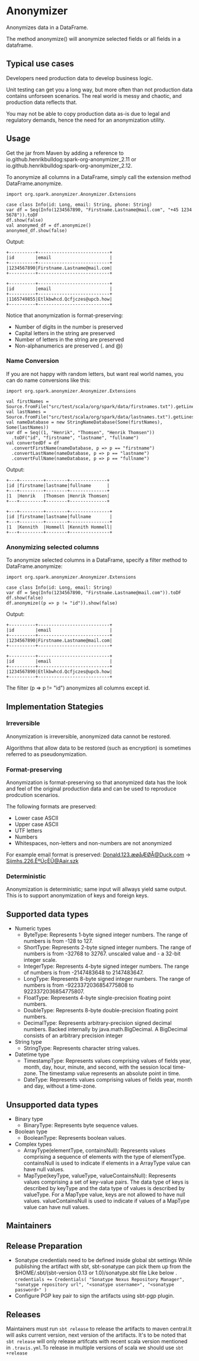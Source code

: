 # Anonymizer

Anonymizes data in a DataFrame.

The method anonymize() will anonymize selected fields or all fields in a dataframe.    

## Typical use cases
Developers need production data to develop business logic.

Unit testing can get you a long way, but more often than not production data contains unforseen scenarios. The real world is messy and chaotic, and production data reflects that.

You may not be able to copy production data as-is due to legal and regulatory demands, hence the need for an anonymization utility.

## Usage
Get the jar from Maven by adding a reference to io.github.henrikbulldog:spark-org-anonymizer_2.11 or io.github.henrikbulldog:spark-org-anonymizer_2.12.

To anonymize all columns in a DataFrame, simply call the extension method DataFrame.anonymize.

```
import org.spark.anonymizer.Anonymizer.Extensions

case class Info(id: Long, email: String, phone: String)
var df = Seq(Info(1234567890, "Firstname.Lastname@mail.com", "+45 1234 5678")).toDF
df.show(false)
val anonymed_df = df.anonymize()
anonymed_df.show(false)
```

Output:

```
+----------+---------------------------+
|id        |email                      |
+----------+---------------------------+
|1234567890|Firstname.Lastname@mail.com|
+----------+---------------------------+

+----------+---------------------------+
|id        |email                      |
+----------+---------------------------+
|1165749855|Etlkbwhcd.Qcfjczes@upcb.how|
+----------+---------------------------+
```

Notice that anonymization is format-preserving:
- Number of digits in the number is preserved
- Capital letters in the string are preserved
- Number of letters in the string are preserved
- Non-alphanumerics are preserved (. and @)

### Name Conversion
If you are not happy with random letters, but want real world names, you can do name conversions like this:
```
import org.spark.anonymizer.Anonymizer.Extensions

val firstNames = Source.fromFile("src/test/scala/org/spark/data/firstnames.txt").getLines.toSeq
val lastNames = Source.fromFile("src/test/scala/org/spark/data/lastnames.txt").getLines.toSeq
val nameDatabase = new StringNameDatabase(Some(firstNames), Some(lastNames))
var df = Seq((1, "Henrik", "Thomsen", "Henrik Thomsen"))
  .toDF("id", "firstname", "lastname", "fullname")
val convertedDf = df
  .convertFirstName(nameDatabase, p => p == "firstname")
  .convertLastName(nameDatabase, p => p == "lastname")
  .convertFullName(nameDatabase, p => p == "fullname")
```

Output:
```
+---+---------+--------+--------------+
|id |firstname|lastname|fullname      |
+---+---------+--------+--------------+
|1  |Henrik   |Thomsen |Henrik Thomsen|
+---+---------+--------+--------------+

+---+---------+--------+---------------+
|id |firstname|lastname|fullname       |
+---+---------+--------+---------------+
|1  |Kennith  |Hommell |Kennith Hommell|
+---+---------+--------+---------------+
```
### Anonymizing selected columns
To anonymize selected columns in a DataFrame, specify a filter method to DataFrame.anonymize:

```
import org.spark.anonymizer.Anonymizer.Extensions

case class Info(id: Long, email: String)
var df = Seq(Info(1234567890, "Firstname.Lastname@mail.com")).toDF
df.show(false)
df.anonymize((p => p != "id")).show(false)
```

Output:

```
+----------+---------------------------+
|id        |email                      |
+----------+---------------------------+
|1234567890|Firstname.Lastname@mail.com|
+----------+---------------------------+

+----------+---------------------------+
|id        |email                      |
+----------+---------------------------+
|1234567890|Etlkbwhcd.Qcfjczes@upcb.how|
+----------+---------------------------+
```

The filter (p => p != "id") anonymizes all columns except id.

## Implementation Stategies

### Irreversible
Anonymization is irreversible, anonymized data cannot be restored.

Algorithms that allow data to be restored (such as encryption) is sometimes referred to as pseudonymization.

### Format-preserving
Anonymization is format-preserving so that anonymized data has the look and feel of the original production data and can be used to reproduce prodcution scenarios.

The following formats are preserved:
- Lower case ASCII
- Upper case ASCII
- UTF letters
- Numbers
- Whitespaces, non-letters and non-numbers are not anonymized

For example email format is preserved: Donald.123.æøåÆØÅ@Duck.com -> Sijmhs.226.ÊºÚçÈÛ@Aair.szk

### Deterministic
Anonymization is deterministic; same input will allways yield same output. This is to support anonymization of keys and foreign keys.

## Supported data types
- Numeric types
  - ByteType: Represents 1-byte signed integer numbers. The range of numbers is from -128 to 127.
  - ShortType: Represents 2-byte signed integer numbers. The range of numbers is from -32768 to 32767. unscaled value and - a 32-bit integer scale.
  - IntegerType: Represents 4-byte signed integer numbers. The range of numbers is from -2147483648 to 2147483647.
  - LongType: Represents 8-byte signed integer numbers. The range of numbers is from -9223372036854775808 to 9223372036854775807.
  - FloatType: Represents 4-byte single-precision floating point numbers.
  - DoubleType: Represents 8-byte double-precision floating point numbers.
  - DecimalType: Represents arbitrary-precision signed decimal numbers. Backed internally by java.math.BigDecimal. A BigDecimal consists of an arbitrary precision integer
- String type
  - StringType: Represents character string values.
- Datetime type
  - TimestampType: Represents values comprising values of fields year, month, day, hour, minute, and second, with the session local time-zone. The timestamp value represents an absolute point in time.
  - DateType: Represents values comprising values of fields year, month and day, without a time-zone.

## Unsupported data types
- Binary type
  - BinaryType: Represents byte sequence values.
- Boolean type
  - BooleanType: Represents boolean values.
- Complex types
  - ArrayType(elementType, containsNull): Represents values comprising a sequence of elements with the type of elementType. containsNull is used to indicate if elements in a ArrayType value can have null values.
  - MapType(keyType, valueType, valueContainsNull): Represents values comprising a set of key-value pairs. The data type of keys is described by keyType and the data type of values is described by valueType. For a MapType value, keys are not allowed to have null values. valueContainsNull is used to indicate if values of a MapType value can have null values.
    
Maintainers
-------------------  
## Release Preparation
- Sonatype credentials need to be defined inside global sbt settings While publishing the artifact with sbt, sbt-sonatype can pick them up from the $HOME/.sbt/(sbt-version 0.13 or 1.0)/sonatype.sbt file Like below .
          `credentials += Credentials(
              "Sonatype Nexus Repository Manager",
               "sonatype repository url",
              "<sonatype username>",
              "<sonatype password>"
  )`
- Configure PGP key pair to sign the artifacts using sbt-pgp plugin.

## Releases
Maintainers must run `sbt release` to release the artifacts to maven central.It will asks current version, next version of the artifacts.
It's to be noted that `sbt release` will only release artifcats with recent scala version mentioned in `.travis.yml`.To release in multiple versions of scala we should use `sbt +release`

